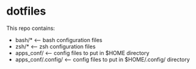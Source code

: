 # dotfiles

This repo contains:
- bash/* <-- bash configuration files
- zsh/* <-- zsh configuration files
- apps_conf/ <-- config files to put in $HOME directory
- apps_conf/.config/ <-- config files to put in $HOME/.config/ directory
